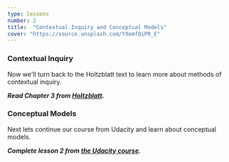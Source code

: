 ```yaml
---
type: lessons
number: 2
title:  "Contextual Inquiry and Conceptual Models"
cover: "https://source.unsplash.com/YXemfQiPR_E"
---
```

### Contextual Inquiry

Now we'll turn back to the Holtzblatt text to learn more about methods of contextual inquiry.

***Read Chapter 3 from [Holtzblatt][holtz].***

### Conceptual Models

Next lets continue our course from Udacity and learn about conceptual models.

***Complete lesson 2 from [the Udacity course][norman].***

[holtz]: http://0-proquest.safaribooksonline.com.library.cedarville.edu/book/design/9780128011362
[norman]: https://www.udacity.com/course/design101
